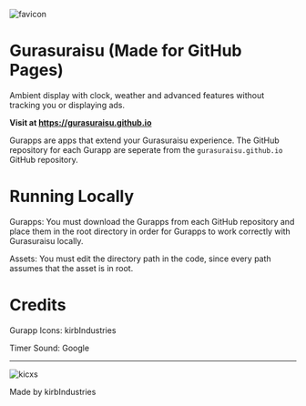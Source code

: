 ![favicon](https://github.com/user-attachments/assets/48c1a6bc-4e8c-4c77-9126-12146139b667)
# Gurasuraisu (Made for GitHub Pages)
Ambient display with clock, weather and advanced features without tracking you or displaying ads.

**Visit at https://gurasuraisu.github.io**

Gurapps are apps that extend your Gurasuraisu experience. The GitHub repository for each Gurapp are seperate from the `gurasuraisu.github.io` GitHub repository.

# Running Locally
Gurapps: You must download the Gurapps from each GitHub repository and place them in the root directory in order for Gurapps to work correctly with Gurasuraisu locally.

Assets: You must edit the directory path in the code, since every path assumes that the asset is in root.

# Credits
Gurapp Icons: kirbIndustries

Timer Sound: Google

---

![kicxs](https://github.com/user-attachments/assets/9df7e24d-2cc7-44bb-b359-ef35c296248f)

Made by kirbIndustries
